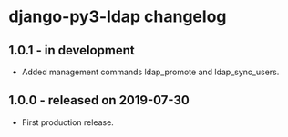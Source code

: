 django-py3-ldap changelog
=========================

1.0.1 - in development
----------------------

- Added management commands ldap_promote and ldap_sync_users.


1.0.0 - released on 2019-07-30
------------------

- First production release.
